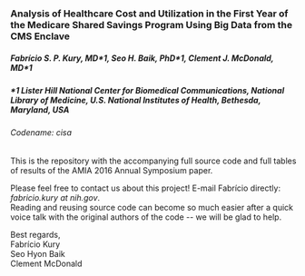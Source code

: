 ### Analysis of Healthcare Cost and Utilization in the First Year of the Medicare Shared Savings Program Using Big Data from the CMS Enclave
##### Fabrício S. P. Kury, MD\*1, Seo H. Baik, PhD\*1, Clement J. McDonald, MD\*1
##### \*1 Lister Hill National Center for Biomedical Communications, National Library of Medicine, U.S. National Institutes of Health, Bethesda, Maryland, USA
###### Codename: cisa
  
This is the repository with the accompanying full source code and full tables of results of the AMIA 2016 Annual Symposium paper.  
  
Please feel free to contact us about this project! E-mail Fabrício directly: *fabricio.kury at nih.gov*.  
Reading and reusing source code can become so much easier after a quick voice talk with the original authors of the code -- we will be glad to help.  
  
Best regards,  
Fabrício Kury  
Seo Hyon Baik  
Clement McDonald
